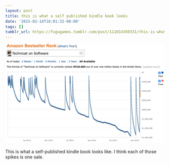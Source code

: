 ```yaml
---
layout: post
title: this is what a self published kindle book looks
date: '2015-02-14T16:01:32-08:00'
tags: []
tumblr_url: https://fugugames.tumblr.com/post/111014350331/this-is-what-a-self-published-kindle-book-looks
---
```

 ![](/tumblr_files/tumblr_njs52kTKbw1tgne1po1_1280.png)  

This is what a self-published kindle book looks like. I think each of those spikes is one sale.


